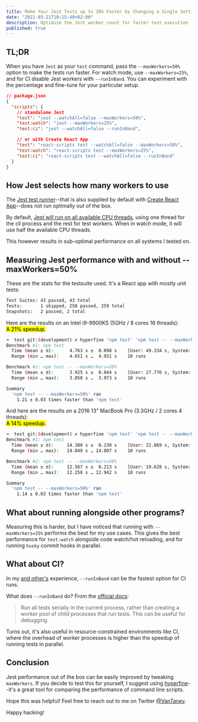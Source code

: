```yaml
---
title: Make Your Jest Tests up to 20% Faster by Changing a Single Setting
date: "2021-03-21T10:25:48+02:00"
description: Optimize the Jest worker count for faster test execution
published: true
---
```


## TL;DR

When you have `Jest` as your `test` command, pass the `--maxWorkers=50%` option to make the tests run faster.
For watch mode, use `--maxWorkers=25%`, and for CI disable Jest workers with `--runInBand`.
You can experiment with the percentage and fine-tune for your particular setup.

```json
// package.json
{
  "scripts": {
    // standalone Jest
    "test": "jest --watchAll=false --maxWorkers=50%",
    "test:watch": "jest --maxWorkers=25%",
    "test:ci": "jest --watchAll=false --runInBand",

    // or with Create React App
    "test": "react-scripts test --watchAll=false --maxWorkers=50%",
    "test:watch": "react-scripts test --maxWorkers=25%",
    "test:ci": "react-scripts test --watchAll=false --runInBand"
  }
}
```

## How Jest selects how many workers to use

The [Jest test runner](https://github.com/facebook/jest)--that is also supplied by default with [Create React App](https://reactjs.org/docs/create-a-new-react-app.html)--does not run optimally out of the box.

By default, [Jest will run on all available CPU threads](https://github.com/facebook/jest/blob/2d965261493febb8e6c679965010f29ea8c9316a/packages/jest-config/src/getMaxWorkers.ts#L23-L32), using one thread for the cli process and the rest for test workers.
When in watch mode, it will use half the available CPU threads.

This however results in sub-optimal performance on all systems I tested on.

## Measuring Jest performance with and without --maxWorkers=50%

These are the stats for the testsuite used. It's a React app with mostly unit tests:

```bash
Test Suites: 43 passed, 43 total
Tests:       1 skipped, 258 passed, 259 total
Snapshots:   2 passed, 2 total
```

Here are the results on an Intel i9-9900KS (5GHz / 8 cores 16 threads):<br><mark>A 21% speedup.</mark>

```bash
➜  test git:(development) ✗ hyperfine 'npm test' 'npm test -- --maxWorkers=50%'
Benchmark #1: npm test
  Time (mean ± σ):      4.763 s ±  0.098 s    [User: 49.334 s, System: 5.996 s]
  Range (min … max):    4.651 s …  4.931 s    10 runs

Benchmark #2: npm test -- --maxWorkers=50%
  Time (mean ± σ):      3.925 s ±  0.044 s    [User: 27.776 s, System: 4.028 s]
  Range (min … max):    3.858 s …  3.973 s    10 runs

Summary
  'npm test -- --maxWorkers=50%' ran
    1.21 ± 0.03 times faster than 'npm test'
```

And here are the results on a 2016 13" MacBook Pro (3.3GHz / 2 cores 4 threads):<br><mark>A 14% speedup.</mark>

```bash
➜  test git:(development) ✗ hyperfine 'npm test' 'npm test -- --maxWorkers=50%'
Benchmark #1: npm test
  Time (mean ± σ):     14.380 s ±  0.230 s    [User: 22.869 s, System: 3.689 s]
  Range (min … max):   14.049 s … 14.807 s    10 runs

Benchmark #2: npm test -- --maxWorkers=50%
  Time (mean ± σ):     12.567 s ±  0.213 s    [User: 19.628 s, System: 3.290 s]
  Range (min … max):   12.258 s … 12.942 s    10 runs

Summary
  'npm test -- --maxWorkers=50%' ran
    1.14 ± 0.03 times faster than 'npm test'
```

## What about running alongside other programs?

Measuring this is harder, but I have noticed that running with `--maxWorkers=25%` performs the best for my use cases.
This gives the best performance for `test:watch` alongside code watch/hot reloading, and for running `husky` commit hooks in parallel.

## What about CI?

In my [and other's](https://github.com/facebook/jest/issues/8202) experience, `--runInBand` can be the fastest option for CI runs.

What does `--runInBand` do? From the [official docs](https://jestjs.io/docs/cli#--runinband):

> Run all tests serially in the current process, rather than creating a worker pool of child processes that run tests. This can be useful for debugging.

Turns out, it's also useful in resource-constrained environments like CI, where the overhead of worker processes is higher than the speedup of running tests in parallel.

## Conclusion

Jest performance out of the box can be easily improved by tweaking `maxWorkers`.
If you decide to test this for yourself, I suggest using [hyperfine](https://github.com/sharkdp/hyperfine)--it's a great tool for comparing the performance of command line scripts.

Hope this was helpful! Feel free to reach out to me on Twitter [@VanTanev](https://twitter.com/VanTanev).

Happy hacking!
